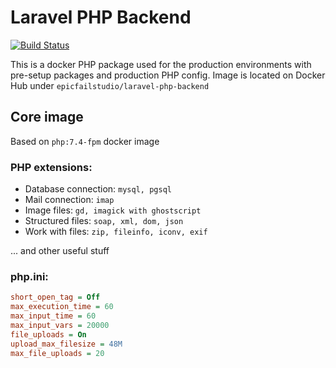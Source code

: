 # Laravel PHP Backend

[![Build Status](https://jenkins.epicfail.dev/buildStatus/icon?job=Docker+-+Laravel+PHP+Build)](https://jenkins.epicfail.dev/job/Docker%20-%20Laravel%20PHP%20Build/)

This is a docker PHP package used for the production environments with pre-setup packages and production PHP config.
Image is located on Docker Hub under `epicfailstudio/laravel-php-backend`

## Core image
Based on `php:7.4-fpm` docker image

### PHP extensions:
* Database connection: `mysql, pgsql`
* Mail connection: `imap`
* Image files: `gd, imagick with ghostscript`
* Structured files: `soap, xml, dom, json`
* Work with files: `zip, fileinfo, iconv, exif`

... and other useful stuff

### php.ini:
```ini
short_open_tag = Off
max_execution_time = 60
max_input_time = 60
max_input_vars = 20000
file_uploads = On
upload_max_filesize = 48M
max_file_uploads = 20
```
